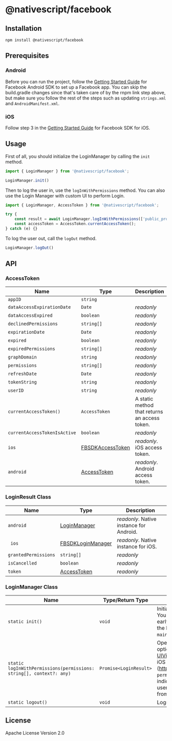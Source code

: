 # @nativescript/facebook

## Installation
```cli
npm install @nativescript/facebook
```

## Prerequisites

### Android

Before you can run the project, follow the [Getting Started Guide](https://developers.facebook.com/docs/android/getting-started/) for Facebook Android SDK to set up a Facebook app. You can skip the build.gradle changes since that's taken care of by the rnpm link step above, but make sure you follow the rest of the steps such as updating `strings.xml` and `AndroidManifest.xml`.

### iOS

Follow step 3 in the [Getting Started Guide](https://developers.facebook.com/docs/ios/use-cocoapods) for Facebook SDK for iOS.

## Usage
First of all, you should initialize the LoginManager by calling the `init` method.

```ts
import { LoginManager } from '@nativescript/facebook';

LoginManager.init() 
```
Then to log the user in, use the `logInWithPermissions` method. 
You can also use the Login Manager with custom UI to perform Login.

```ts
import { LoginManager, AccessToken } from '@nativescript/facebook';

try {
	const result = await LoginManager.logInWithPermissions(['public_profile']); // LoginResult
	const accessToken = AccessToken.currentAccessToken();
} catch (e) {}
```

To log the user out, call the `logOut` method.
```ts
LoginManager.logOut()
```

## API
### AccessToken
| Name | Type| Description |
|------|-----|-------------|
| `appID` | `string`||
| `dataAccessExpirationDate` | `Date`|_readonly_|
| `dataAccessExpired` | `boolean` | _readonly_|
| `declinedPermissions`|`string[]`| _readonly_|
| `expirationDate`| `Date`| _readonly_|
| `expired`| `boolean`| _readonly_|
| `expiredPermissions`|`string[]`| _readonly_|
| `graphDomain` | `string` | _readonly_|
| `permissions`|`string[]`| _readonly_|
| `refreshDate`| `Date`| _readonly_|
| `tokenString` | `string`| _readonly_|
| `userID` | `string`| _readonly_|
| `currentAccessToken()` | `AccessToken` | A static method that returns an access token.|
| `currentAccessTokenIsActive` | `boolean` | _readonly_|
| `ios` | [FBSDKAccessToken](https://developers.facebook.com/docs/reference/ios/current/class/FBSDKAccessToken/)|_readonly_. iOS access token. |
| `android` | [AccessToken](https://developers.facebook.com/docs/reference/android/current/class/AccessToken/)|_readonly_. Android access token. |

### LoginResult Class
| Name | Type | Description |
|------|------|-------------|
| `android` | [LoginManager](https://developers.facebook.com/docs/reference/android/current/class/LoginManager/) |_readonly_. Native instance for Android. |
| ` ios` |[FBSDKLoginManager](https://developers.facebook.com/docs/reference/ios/current/class/FBSDKLoginManager/)|_readonly_. Native instance for iOS.|
| `grantedPermissions`|`string[]`| _readonly_|
| `isCancelled`|`boolean`| _readonly_|
| `token`| [AccessToken](#accesstoken)| _readonly_|

### LoginManager Class
| Name | Type/Return Type | Description |
|------|------|-------------|
| `static init()`| `void` | Initializes the LoginManager. You should call this method early in the app lifecycle and the best place for that is the `main.ts`.|
| `static logInWithPermissions(permissions: string[], context?: any)` | `Promise<LoginResult>`| Opens the login window in the optionally provided `context`(a [UIViewController](https://developer.apple.com/documentation/uikit/uiviewcontroller?language=objc) instance on iOS and an [Activity](https://developer.android.The `permissions` parameter indicates the data about the user the app would like to get from Facebook. |
| `static logout()` | `void`| Logs out the user. |


## License

Apache License Version 2.0
